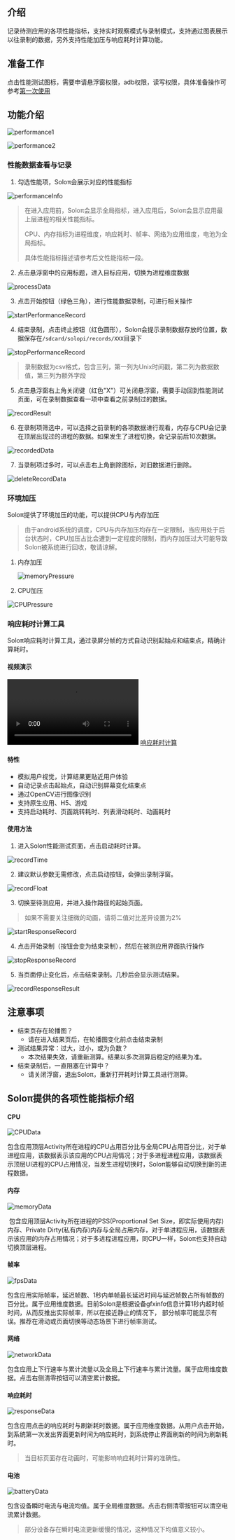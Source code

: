 ## 介绍

记录待测应用的各项性能指标，支持实时观察模式与录制模式，支持通过图表展示以往录制的数据，另外支持性能加压与响应耗时计算功能。


## 准备工作

点击性能测试图标，需要申请悬浮窗权限，adb权限，读写权限，具体准备操作可参考[第一次使用](FirstUse)

## 功能介绍

  ![performance1](Performance/performance1.png)

  ![performance2](Performance/performance2.png)

### 性能数据查看与记录

1. 勾选性能项，Soloπ会展示对应的性能指标

  ![performanceInfo](Performance/performanceInfo.png)

  > 在进入应用前，Soloπ会显示全局指标，进入应用后，Soloπ会显示应用最上层进程的相关性能指标。
  >
  > CPU、内存指标为进程维度，响应耗时、帧率、网络为应用维度，电池为全局指标。
  >
  > 具体性能指标描述请参考后文性能指标一段。

2. 点击悬浮窗中的应用标题，进入目标应用，切换为进程维度数据  

  ![processData](Performance/processData.png)

3. 点击开始按钮（绿色三角），进行性能数据录制，可进行相关操作

  ![startPerformanceRecord](Performance/startPerformanceRecord.png)

4. 结束录制，点击终止按钮（红色圆形），Soloπ会提示录制数据存放的位置，数据保存在`/sdcard/solopi/records/XXX`目录下

  ![stopPerformanceRecord](Performance/stopPerformanceRecord.jpg)

  > 录制数据为csv格式，包含三列，第一列为Unix时间戳，第二列为数据数值，第三列为额外字段

5. 点击悬浮窗右上角关闭键（红色"X"）可关闭悬浮窗，需要手动回到性能测试页面，可在录制数据查看一项中查看之前录制过的数据。

  ![recordResult](Performance/recordResult.png)

6. 在录制项筛选中，可以选择之前录制的各项数据进行观看，内存与CPU会记录在顶层出现过的进程的数据。如果发生了进程切换，会记录前后10次数据。

  ![recordedData](Performance/recordedData.png)

7. 当录制项过多时，可以点击右上角删除图标，对旧数据进行删除。

  ![deleteRecordData](Performance/deleteRecordData.png)


### 环境加压

Soloπ提供了环境加压的功能，可以提供CPU与内存加压

> 由于android系统的调度，CPU与内存加压均存在一定限制，当应用处于后台状态时，CPU加压占比会遭到一定程度的限制，而内存加压过大可能导致Soloπ被系统进行回收，敬请谅解。

1. 内存加压

   ![memoryPressure](Performance/memoryPressure.gif)

2. CPU加压

  ![CPUPressure](Performance/CPUPressure.gif)


### 响应耗时计算工具

Soloπ响应耗时计算工具，通过录屏分帧的方式自动识别起始点和结束点，精确计算耗时。

#### 视频演示

<video src = "Performance/response.mp4" control="control" ></video>
[响应耗时计算](Performance/response.mp4)

#### 特性

- 模拟用户视觉，计算结果更贴近用户体验
- 自动记录点击起始点，自动识别屏幕变化结束点
- 通过OpenCV进行图像识别
- 支持原生应用、H5、游戏
- 支持启动耗时、页面跳转耗时、列表滑动耗时、动画耗时



#### 使用方法

1. 进入Soloπ性能测试页面，点击启动耗时计算。

  ![recordTime](Performance/recordTime.png)

2. 建议默认参数无需修改，点击启动按钮，会弹出录制浮窗。

  ![recordFloat](Performance/recordFloat.png)

3. 切换至待测应用，并进入操作路径的起始页面。

  > 如果不需要关注细微的动画，请将二值对比差异设置为2%

  ![startResponseRecord](Performance/startResponseRecord.png)

4. 点击开始录制（按钮会变为结束录制），然后在被测应用界面执行操作

  ![stopResponseRecord](Performance/stopResponseRecord.png)

5. 当页面停止变化后，点击结束录制。几秒后会显示测试结果。

  ![recordResponseResult](Performance/recordResponseResult.png)

## 注意事项

- 结束页存在轮播图？
  - 请在进入结果页后，在轮播图变化前点击结束录制
- 测试结果异常：过大，过小，或为负数？
  - 本次结果失效，请重新测算。结果以多次测算后稳定的结果为准。
- 结束录制后，一直阻塞在计算中？
  - 请关闭浮窗，退出Soloπ，重新打开耗时计算工具进行测算。



## Soloπ提供的各项性能指标介绍

#### CPU

  ![CPUData](Performance/CPUData.png)

​	包含应用顶层Activity所在进程的CPU占用百分比与全局CPU占用百分比，对于单进程应用，该数据表示该应用的CPU占用情况；对于多进程进程应用，该数据表示顶层UI进程的CPU占用情况，当发生进程切换时，Soloπ能够自动切换到新的进程数据。



#### 内存

  ![memoryData](Performance/memoryData.png)

​	包含应用顶层Activity所在进程的PSS(Proportional Set Size，即实际使用内存)内存、Private Dirty(私有内存)内存与全局占用内存，对于单进程应用，该数据表示该应用的内存占用情况；对于多进程进程应用，同CPU一样，Soloπ也支持自动切换顶层进程。



#### 帧率

  ![fpsData](Performance/fpsData.png)

​	包含应用实际帧率，延迟帧数、1秒内单帧最长延迟时间与延迟帧数占所有帧数的百分比。属于应用维度数据。目前Soloπ是根据设备gfxinfo信息计算1秒内超时帧时间，从而反推出实际帧率，所以在接近静止的情况下， 部分帧率可能显示有误。推荐在滑动或页面切换等动态场景下进行帧率测试。



#### 网络

  ![networkData](Performance/networkData.png)

​	包含应用上下行速率与累计流量以及全局上下行速率与累计流量。属于应用维度数据。点击右侧清零按钮可以清空累计数据。



#### 响应耗时

  ![responseData](Performance/responseData.png)

​	包含应用点击的响应耗时与刷新耗时数据。属于应用维度数据。从用户点击开始，到系统第一次发出界面更新时间为响应耗时，到系统停止界面刷新的时间为刷新耗时。

> 当目标页面存在动画时，可能影响响应耗时计算的准确性。



#### 电池

  ![batteryData](Performance/batteryData.png)

​	包含设备瞬时电流与电流均值。属于全局维度数据。点击右侧清零按钮可以清空电流累计数据。

> 部分设备存在瞬时电流更新缓慢的情况，这种情况下均值意义较小。

